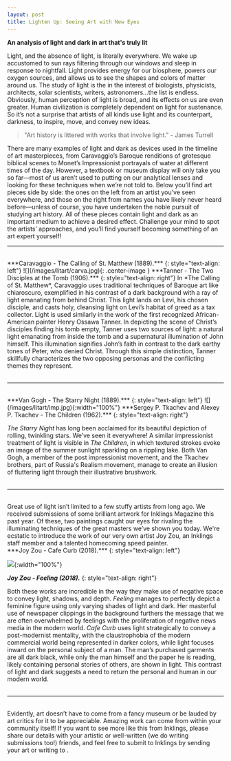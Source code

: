 ```yaml
---
layout: post
title: Lighten Up: Seeing Art with New Eyes
---
```


<h4 style="margin: 0; padding: 0;"> An analysis of light and dark in art that's truly lit <i class="em em-bulb"></i> </h4>

Light, and the absence of light, is literally everywhere. We wake up accustomed to sun rays filtering through our windows and sleep in response to nightfall. Light provides energy for our biosphere, powers our oxygen sources, and allows us to see the shapes and colors of matter around us. The study of light is the in the interest of biologists, physicists, architects, solar scientists, writers, astronomers…the list is endless. Obviously, human perception of light is broad, and its effects on us are even greater. Human civilization is completely dependent on light for sustenance. So it’s not a surprise that artists of all kinds use light and its counterpart, darkness, to inspire, move, and convey new ideas.

> "Art history is littered with works that involve light."
> \- James Turrell

There are many examples of light and dark as devices used in the timeline of art masterpieces, from Caravaggio’s Baroque renditions of grotesque biblical scenes to Monet’s Impressionist portrayals of water at different times of the day. However, a textbook or museum display will only take you so far—most of us aren’t used to putting on our analytical lenses and looking for these techniques when we’re not told to. Below you’ll find art pieces side by side: the ones on the left from an artist you’ve seen everywhere, and those on the right from names you have likely never heard before—unless of course, you have undertaken the noble pursuit of studying art history. All of these pieces contain light and dark as an important medium to achieve a desired effect. Challenge your mind to spot the artists’ approaches, and you’ll find yourself becoming something of an art expert yourself!

---------------

<br>
***Caravaggio - The Calling of St. Matthew (1889).***  
{: style="text-align: left"}
![](/images/litart/carva.jpg){: .center-image }
***Tanner - The Two Disciples at the Tomb (1906).***  
{: style="text-align: right"}
In *The Calling of St. Matthew*, Caravaggio uses traditional techniques of Baroque art like chiaroscuro, exemplified in his contrast of a dark background with a ray of light emanating from behind Christ. This light lands on Levi, his chosen disciple, and casts holy, cleansing light on Levi’s habitat of greed as a tax collector. Light is used similarly in the work of the first recognized African-American painter Henry Ossawa Tanner. In depicting the scene of Christ’s disciples finding his tomb empty, Tanner uses two sources of light: a natural light emanating from inside the tomb and a supernatural illumination of John himself. This illumination signifies John’s faith in contrast to the dark earthy tones of Peter, who denied Christ. Through this simple distinction, Tanner skillfully characterizes the two opposing personas and the conflicting themes they represent.
<br><br>

---------------

<br>
***Van Gogh - The Starry Night (1889).***  
{: style="text-align: left"}
![](/images/litart/imp.jpg){:width="100%"}
***Sergey P. Tkachev and Alexey P. Tkachev - The Children (1962).***
{: style="text-align: right"}

*The Starry Night* has long been acclaimed for its beautiful depiction of rolling, twinkling stars. We’ve seen it everywhere! A similar impressionist treatment of light is visible in *The Children*, in which textured strokes evoke an image of the summer sunlight sparkling on a rippling lake. Both Van Gogh, a member of the post impressionist movement, and the Tkachev brothers, part of Russia's Realism movement, manage to create an illusion of fluttering light through their illustrative brushwork.
<br><br>

---------------

<br>
Great use of light isn’t limited to a few stuffy artists from long ago. We received submissions of some brilliant artwork for Inklings Magazine this past year. Of these, two paintings caught our eyes for rivaling the illuminating techniques of the great masters we’ve shown you today. We're ecstatic to introduce the work of our very own artist Joy Zou, an Inklings staff member and a talented homecoming speed painter.

<br>
***Joy Zou - Cafe Curb (2018).***  
{: style="text-align: left"}

![](https://preview.ibb.co/kgKfi9/wv.jpg){:width="100%"}

***Joy Zou - Feeling (2018).***
{: style="text-align: right"}

Both these works are incredible in the way they make use of negative space to convey light, shadows, and depth. *Feeling* manages to perfectly depict a feminine figure using only varying shades of light and dark. Her masterful use of newspaper clippings in the background furthers the message that we are often overwhelmed by feelings with the proliferation of negative news media in the modern world. *Cafe Curb* uses light strategically to convey a post-modernist mentality, with the claustrophobia of the modern commercial world being represented in darker colors, while light focuses inward on the personal subject of a man. The man’s purchased garments are all dark black, while only the man himself and the paper he is reading, likely containing personal stories of others, are shown in light. This contrast of light and dark suggests a need to return the personal and human in our modern world.
<br><br>

---------------

<br>
Evidently, art doesn’t have to come from a fancy museum or be lauded by art critics for it to be appreciable. Amazing work can come from within your community itself! If you want to see more like this from Inklings, please share our details with your artistic or well-written (we do writing submissions too!) friends, and feel free to submit to Inklings by sending your art or writing to <wvinklingsmag@gmail.com>.
